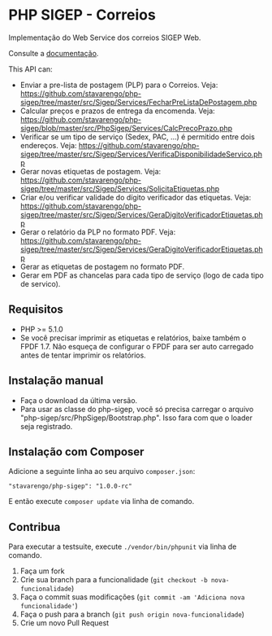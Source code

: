 PHP SIGEP - Correios
====================

Implementação do Web Service dos correios SIGEP Web.

Consulte a [documentação](http://stavarengo.github.io/php-sigep).


This API can:
* Enviar a pre-lista de postagem (PLP) para o Correios.
   Veja: https://github.com/stavarengo/php-sigep/tree/master/src/Sigep/Services/FecharPreListaDePostagem.php
* Calcular preços e prazos de entrega da encomenda.
   Veja: https://github.com/stavarengo/php-sigep/blob/master/src/PhpSigep/Services/CalcPrecoPrazo.php
* Verificar se um tipo de serviço (Sedex, PAC, ...) é permitido entre dois endereços.
   Veja: https://github.com/stavarengo/php-sigep/tree/master/src/Sigep/Services/VerificaDisponibilidadeServico.php
* Gerar novas etiquetas de postagem.
   Veja: https://github.com/stavarengo/php-sigep/tree/master/src/Sigep/Services/SolicitaEtiquetas.php
* Criar e/ou verificar validade do dígito verificador das etiquetas.
   Veja: https://github.com/stavarengo/php-sigep/tree/master/src/Sigep/Services/GeraDigitoVerificadorEtiquetas.php
* Gerar o relatório da PLP no formato PDF.
   Veja: https://github.com/stavarengo/php-sigep/tree/master/src/Sigep/Services/GeraDigitoVerificadorEtiquetas.php
* Gerar as etiquetas de postagem no formato PDF.
* Gerar em PDF as chancelas para cada tipo de serviço (logo de cada tipo de servico). 

Requisitos
---

* PHP >= 5.1.0
* Se você precisar imprimir as etiquetas e relatórios, baixe também o FPDF 1.7. Não esqueça de configurar o FPDF para ser auto carregado antes de tentar imprimir os relatórios.

Instalação manual
---

* Faça o download da última versão.
* Para usar as classe do php-sigep, você só precisa carregar o arquivo "php-sigep/src/PhpSigep/Bootstrap.php". Isso fara com que o loader seja registrado.

Instalação com Composer
---

Adicione a seguinte linha ao seu arquivo `composer.json`:

	"stavarengo/php-sigep": "1.0.0-rc"

E então execute `composer update` via linha de comando.

Contribua
---

Para executar a testsuite, execute `./vendor/bin/phpunit` via linha de comando.

1. Faça um fork
2. Crie sua branch para a funcionalidade (`git checkout -b nova-funcionalidade`)
3. Faça o commit suas modificações (`git commit -am 'Adiciona nova funcionalidade'`)
4. Faça o push para a branch (`git push origin nova-funcionalidade`)
5. Crie um novo Pull Request
